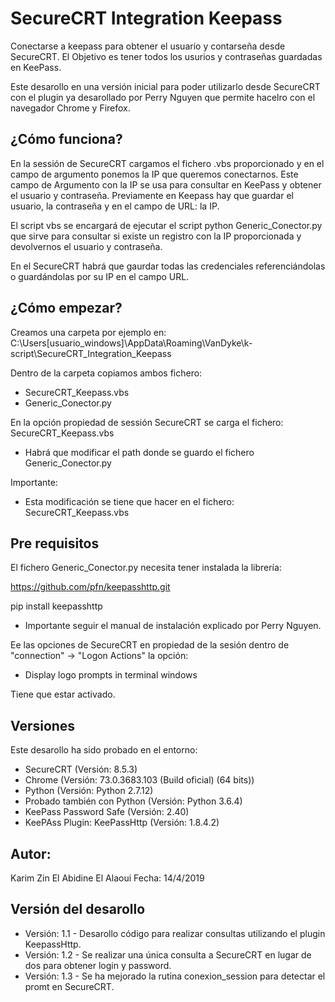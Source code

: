 # SecureCRT Integration Keepass

Conectarse a keepass para obtener el usuario y contarseña desde SecureCRT.
El Objetivo es tener todos los usurios y contraseñas guardadas en KeePass.

Este desarollo en una versión inicial para poder utilizarlo desde SecureCRT con el plugin 
ya desarollado por Perry Nguyen que permite hacelro con el navegador Chrome y Firefox. 

¿Cómo funciona?
--------------

En la sessión de SecureCRT cargamos el fichero .vbs proporcionado y en el campo de argumento ponemos la IP que queremos conectarnos.
Este campo de Argumento con la IP se usa para consultar en KeePass y obtener el usuario y contraseña.
Previamente en Keepass hay que guardar el usuario, la contraseña y en el campo de URL: la IP.

El script vbs se encargará de ejecutar el script python Generic_Conector.py que sirve para consultar si existe un registro con la IP
proporcionada y devolvernos el usuario y contraseña.

En el SecureCRT habrá que gaurdar todas las credenciales referenciándolas o  guardándolas por su IP en el campo URL.

¿Cómo empezar?
--------------
Creamos una carpeta por ejemplo en:
C:\Users\[usuario_windows]\AppData\Roaming\VanDyke\k-script\SecureCRT_Integration_Keepass

Dentro de la carpeta copiamos ambos fichero:
- SecureCRT_Keepass.vbs
- Generic_Conector.py

En la opción propiedad de sessión SecureCRT se carga el fichero: SecureCRT_Keepass.vbs
* Habrá que modificar el path donde se guardo el fichero Generic_Conector.py

Importante:
* Esta modificación se tiene que hacer en el fichero: SecureCRT_Keepass.vbs

Pre requisitos
--------------

El fichero Generic_Conector.py necesita tener instalada la librería:

https://github.com/pfn/keepasshttp.git

pip install keepasshttp

* Importante seguir el manual de instalación explicado por Perry Nguyen.

Ee las opciones de SecureCRT en propiedad de la sesión dentro de "connection" -> "Logon Actions" la opción:
- Display logo prompts in terminal windows

Tiene que estar activado.


Versiones
---------

Este desarollo ha sido probado en el entorno: 

- SecureCRT (Versión: 8.5.3)
- Chrome (Versión: 73.0.3683.103 (Build oficial) (64 bits))
- Python (Versión: Python 2.7.12)
- Probado también con Python (Versión: Python 3.6.4)
- KeePass Password Safe (Versión: 2.40)
- KeePAss Plugin: KeePassHttp (Versión: 1.8.4.2)


Autor:
------
Karim Zin El Abidine El Alaoui
Fecha: 14/4/2019


Versión del desarollo
---------------------
- Versión: 1.1 - Desarollo código para realizar consultas utilizando el plugin KeepassHttp.
- Versión: 1.2 - Se realizar una única consulta a SecureCRT en lugar de dos para obtener login y password.
- Versión: 1.3 - Se ha mejorado la rutina conexion_session para detectar el promt en SecureCRT.

